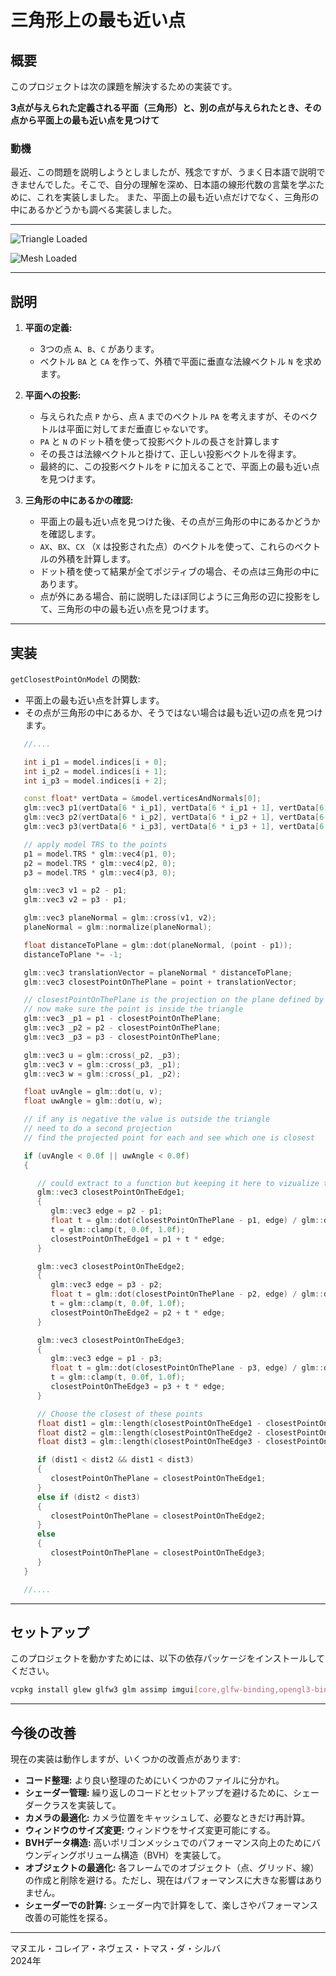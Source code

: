 # 三角形上の最も近い点

## 概要

このプロジェクトは次の課題を解決するための実装です。

**3点が与えられた定義される平面（三角形）と、別の点が与えられたとき、その点から平面上の最も近い点を見つけて**

### 動機
最近、この問題を説明しようとしましたが、残念ですが、うまく日本語で説明できませんでした。そこで、自分の理解を深め、日本語の線形代数の言葉を学ぶために、これを実装しました。
また、平面上の最も近い点だけでなく、三角形の中にあるかどうかも調べる実装しました。

---

![Triangle Loaded](triangleRender.gif)


![Mesh Loaded](suzzaneRender.gif)

---

## 説明

1. **平面の定義:**
   - 3つの点 `A`、`B`、`C` があります。
   - ベクトル `BA` と `CA` を作って、外積で平面に垂直な法線ベクトル `N` を求めます。

2. **平面への投影:**
   - 与えられた点 `P` から、点 `A` までのベクトル `PA` を考えますが、そのベクトルは平面に対してまだ垂直じゃないです。
   - `PA` と `N` のドット積を使って投影ベクトルの長さを計算します
   - その長さは法線ベクトルと掛けて、正しい投影ベクトルを得ます。
   - 最終的に、この投影ベクトルを `P` に加えることで、平面上の最も近い点を見つけます。

3. **三角形の中にあるかの確認:**
   - 平面上の最も近い点を見つけた後、その点が三角形の中にあるかどうかを確認します。
   - `AX`、`BX`、`CX` （`X` は投影された点）のベクトルを使って、これらのベクトルの外積を計算します。
   - ドット積を使って結果が全てポジティブの場合、その点は三角形の中にあります。
   - 点が外にある場合、前に説明したほぼ同じように三角形の辺に投影をして、三角形の中の最も近い点を見つけます。

---

## 実装

`getClosestPointOnModel` の関数:
- 平面上の最も近い点を計算します。
- その点が三角形の中にあるか、そうではない場合は最も近い辺の点を見つけます。

```cpp
   //....

   int i_p1 = model.indices[i + 0];
   int i_p2 = model.indices[i + 1];
   int i_p3 = model.indices[i + 2];

   const float* vertData = &model.verticesAndNormals[0];
   glm::vec3 p1(vertData[6 * i_p1], vertData[6 * i_p1 + 1], vertData[6 * i_p1 + 2]);
   glm::vec3 p2(vertData[6 * i_p2], vertData[6 * i_p2 + 1], vertData[6 * i_p2 + 2]);
   glm::vec3 p3(vertData[6 * i_p3], vertData[6 * i_p3 + 1], vertData[6 * i_p3 + 2]);

   // apply model TRS to the points
   p1 = model.TRS * glm::vec4(p1, 0);
   p2 = model.TRS * glm::vec4(p2, 0);
   p3 = model.TRS * glm::vec4(p3, 0);

   glm::vec3 v1 = p2 - p1;
   glm::vec3 v2 = p3 - p1;

   glm::vec3 planeNormal = glm::cross(v1, v2);
   planeNormal = glm::normalize(planeNormal);

   float distanceToPlane = glm::dot(planeNormal, (point - p1));
   distanceToPlane *= -1;

   glm::vec3 translationVector = planeNormal * distanceToPlane;
   glm::vec3 closestPointOnThePlane = point + translationVector;

   // closestPointOnThePlane is the projection on the plane defined by the 3 vertices
   // now make sure the point is inside the triangle
   glm::vec3 _p1 = p1 - closestPointOnThePlane;
   glm::vec3 _p2 = p2 - closestPointOnThePlane;
   glm::vec3 _p3 = p3 - closestPointOnThePlane;

   glm::vec3 u = glm::cross(_p2, _p3);
   glm::vec3 v = glm::cross(_p3, _p1);
   glm::vec3 w = glm::cross(_p1, _p2);

   float uvAngle = glm::dot(u, v);
   float uwAngle = glm::dot(u, w);

   // if any is negative the value is outside the triangle
   // need to do a second projection
   // find the projected point for each and see which one is closest

   if (uvAngle < 0.0f || uwAngle < 0.0f)
   {

      // could extract to a function but keeping it here to vizualize the math better
      glm::vec3 closestPointOnTheEdge1;
      {
         glm::vec3 edge = p2 - p1;
         float t = glm::dot(closestPointOnThePlane - p1, edge) / glm::dot(edge, edge);
         t = glm::clamp(t, 0.0f, 1.0f);
         closestPointOnTheEdge1 = p1 + t * edge;
      }

      glm::vec3 closestPointOnTheEdge2;
      {
         glm::vec3 edge = p3 - p2;
         float t = glm::dot(closestPointOnThePlane - p2, edge) / glm::dot(edge, edge);
         t = glm::clamp(t, 0.0f, 1.0f);
         closestPointOnTheEdge2 = p2 + t * edge;
      }

      glm::vec3 closestPointOnTheEdge3;
      {
         glm::vec3 edge = p1 - p3;
         float t = glm::dot(closestPointOnThePlane - p3, edge) / glm::dot(edge, edge);
         t = glm::clamp(t, 0.0f, 1.0f);
         closestPointOnTheEdge3 = p3 + t * edge;
      }

      // Choose the closest of these points
      float dist1 = glm::length(closestPointOnTheEdge1 - closestPointOnThePlane);
      float dist2 = glm::length(closestPointOnTheEdge2 - closestPointOnThePlane);
      float dist3 = glm::length(closestPointOnTheEdge3 - closestPointOnThePlane);

      if (dist1 < dist2 && dist1 < dist3)
      {
         closestPointOnThePlane = closestPointOnTheEdge1;
      }
      else if (dist2 < dist3)
      {
         closestPointOnThePlane = closestPointOnTheEdge2;
      }
      else
      {
         closestPointOnThePlane = closestPointOnTheEdge3;
      }
   }     

   //....
```

---

## セットアップ

このプロジェクトを動かすためには、以下の依存パッケージをインストールしてください。

```bash
vcpkg install glew glfw3 glm assimp imgui[core,glfw-binding,opengl3-binding] imguizmo
```

---

## 今後の改善

現在の実装は動作しますが、いくつかの改善点があります:

- **コード整理:** より良い整理のためにいくつかのファイルに分かれ。
- **シェーダー管理:** 繰り返しのコードとセットアップを避けるために、シェーダークラスを実装して。
- **カメラの最適化:** カメラ位置をキャッシュして、必要なときだけ再計算。
- **ウィンドウのサイズ変更:** ウィンドウをサイズ変更可能にする。
- **BVHデータ構造:** 高いポリゴンメッシュでのパフォーマンス向上のためにバウンディングボリューム構造（BVH）を実装して。
- **オブジェクトの最適化:** 各フレームでのオブジェクト（点、グリッド、線）の作成と削除を避ける。ただし、現在はパフォーマンスに大きな影響はありません。
- **シェーダーでの計算:** シェーダー内で計算をして、楽しさやパフォーマンス改善の可能性を探る。

---

マヌエル・コレイア・ネヴェス・トマス・ダ・シルバ  
2024年